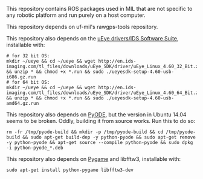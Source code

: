 This repository contains ROS packages used in MIL that are
not specific to any robotic platform and run purely on a
host computer.

This repository depends on uf-mil's rawgps-tools repository.

This repository also depends on the
[uEye drivers/IDS Software Suite](http://en.ids-imaging.com/download-ueye.html),
installable with:

    # for 32 bit OS:
    mkdir ~/ueye && cd ~/ueye && wget http://en.ids-imaging.com/tl_files/downloads/uEye_SDK/driver/uEye_Linux_4.60_32_Bit.zip && unzip * && chmod +x *.run && sudo ./ueyesdk-setup-4.60-usb-i686.gz.run
    # for 64 bit OS:
    mkdir ~/ueye && cd ~/ueye && wget http://en.ids-imaging.com/tl_files/downloads/uEye_SDK/driver/uEye_Linux_4.60_64_Bit.zip && unzip * && chmod +x *.run && sudo ./ueyesdk-setup-4.60-usb-amd64.gz.run

This repository also depends on [PyODE](http://pyode.sourceforge.net/),
but the version in Ubuntu 14.04 seems to be broken. Oddly, building it
from source works. Run this to do so:

    rm -fr /tmp/pyode-build && mkdir -p /tmp/pyode-build && cd /tmp/pyode-build && sudo apt-get build-dep -y python-pyode && sudo apt-get remove -y python-pyode && apt-get source --compile python-pyode && sudo dpkg -i python-pyode_*.deb

This repository also depends on [Pygame](http://www.pygame.org/)
and libfftw3, installable with:

    sudo apt-get install python-pygame libfftw3-dev
